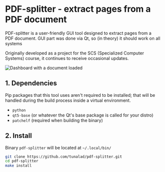 # PDF-splitter - extract pages from a PDF document

PDF-splitter is a user-friendly GUI tool designed to extract pages from a PDF document. GUI part was done via Qt, so (in theory) it should work on all systems

Originally developed as a project for the SCS (Specialized Computer Systems) course, it continues to receive occasional updates.

![Dashboard with a document loaded](https://i.imgur.com/8xZYAGX.png)

## 1. Dependencies

Pip packages that this tool uses aren't required to be installed; that will be handled during the build process inside a virtual environment.

-   `python`
-   `qt5-base` (or whatever the Qt's base package is called for your distro)
-   `patchelf` (required when building the binary)

## 2. Install

Binary `pdf-splitter` will be located at `~/.local/bin/`

```sh
git clone https://github.com/tunalad/pdf-splitter.git
cd pdf-splitter
make install
```
